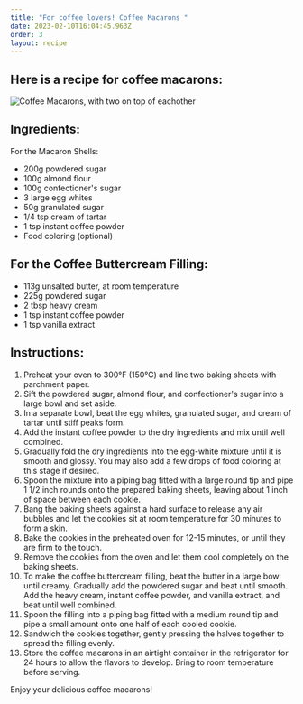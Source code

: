```yaml
---
title: "For coffee lovers! Coffee Macarons "
date: 2023-02-10T16:04:45.963Z
order: 3
layout: recipe
---
```

## Here is a recipe for coffee macarons:

![Coffee Macarons, with two on top of eachother ](../uploads/dall·e-2023-02-10-16.38.27-give-me-a-professional-picture-of-coffee-macarons-for-a-dessert-cookbook.png)

## Ingredients:

For the Macaron Shells:

* 200g powdered sugar
* 100g almond flour
* 100g confectioner's sugar
* 3 large egg whites
* 50g granulated sugar
* 1/4 tsp cream of tartar
* 1 tsp instant coffee powder
* Food coloring (optional)

## For the Coffee Buttercream Filling:

* 113g unsalted butter, at room temperature
* 225g powdered sugar
* 2 tbsp heavy cream
* 1 tsp instant coffee powder
* 1 tsp vanilla extract

## Instructions:

1. Preheat your oven to 300°F (150°C) and line two baking sheets with parchment paper.
2. Sift the powdered sugar, almond flour, and confectioner's sugar into a large bowl and set aside.
3. In a separate bowl, beat the egg whites, granulated sugar, and cream of tartar until stiff peaks form.
4. Add the instant coffee powder to the dry ingredients and mix until well combined.
5. Gradually fold the dry ingredients into the egg-white mixture until it is smooth and glossy. You may also add a few drops of food coloring at this stage if desired.
6. Spoon the mixture into a piping bag fitted with a large round tip and pipe 1 1/2 inch rounds onto the prepared baking sheets, leaving about 1 inch of space between each cookie.
7. Bang the baking sheets against a hard surface to release any air bubbles and let the cookies sit at room temperature for 30 minutes to form a skin.
8. Bake the cookies in the preheated oven for 12-15 minutes, or until they are firm to the touch.
9. Remove the cookies from the oven and let them cool completely on the baking sheets.
10. To make the coffee buttercream filling, beat the butter in a large bowl until creamy. Gradually add the powdered sugar and beat until smooth. Add the heavy cream, instant coffee powder, and vanilla extract, and beat until well combined.
11. Spoon the filling into a piping bag fitted with a medium round tip and pipe a small amount onto one half of each cooled cookie.
12. Sandwich the cookies together, gently pressing the halves together to spread the filling evenly.
13. Store the coffee macarons in an airtight container in the refrigerator for 24 hours to allow the flavors to develop. Bring to room temperature before serving.

Enjoy your delicious coffee macarons!